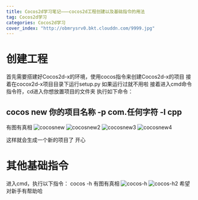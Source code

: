 ```yaml
---
title: Cocos2d学习笔记———cocos2d工程创建以及基础指令的用法
tag: Cocos2d学习
categories: Cocos2d学习
cover_index: "http://obmrysrv0.bkt.clouddn.com/9999.jpg"
---
```

# 创建工程
首先需要搭建好Cocos2d-x的环境，使用cocos指令来创建Cocos2d-x的项目
接着在cocox2d-x项目目录下运行setup.py
如果运行过就不用啦
接着进入cmd命令指令符，cd进入你想放置项目的文件夹
执行如下命令：
## cocos new 你的项目名称 -p com.任何字符 -l cpp
有图有真相
![cocosnew](http://obmrysrv0.bkt.clouddn.com/cocosnew.png)
![cocosnew2](http://obmrysrv0.bkt.clouddn.com/cocosnew2.png)
![cocosnew3](http://obmrysrv0.bkt.clouddn.com/cocosnew3.png)
![cocosnew4](http://obmrysrv0.bkt.clouddn.com/cocosnew4.png)

这样就会生成一个新的项目了
开心

# 其他基础指令
进入cmd，执行以下指令：
cocos -h
有图有真相
![cocos-h](http://obmrysrv0.bkt.clouddn.com/cocos-h.png)
![cocos-h2](http://obmrysrv0.bkt.clouddn.com/cocos-h2.png)
希望对新手有帮助哈

